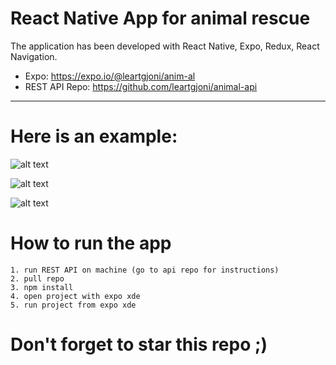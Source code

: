 # React Native App for animal rescue

The application has been developed with React Native, Expo, Redux, React Navigation.<br/>

- Expo: https://expo.io/@leartgjoni/anim-al <br/>
- REST API Repo: https://github.com/leartgjoni/animal-api

---

# Here is an example:
![alt text](https://raw.githubusercontent.com/leartgjoni/animal/master/Demo/1.jpeg)

![alt text](https://raw.githubusercontent.com/leartgjoni/animal/master/Demo/2.jpeg)

![alt text](https://raw.githubusercontent.com/leartgjoni/animal/master/Demo/3.jpeg)

# How to run the app

	1. run REST API on machine (go to api repo for instructions)
	2. pull repo
	3. npm install
	4. open project with expo xde
	5. run project from expo xde

# Don't forget to star this repo ;)
